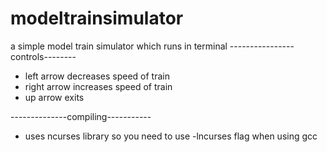 # modeltrainsimulator
a simple model train simulator which runs in terminal
----------------controls--------
- left arrow decreases speed of train
- right arrow increases speed of train
- up arrow exits

--------------compiling-----------
- uses ncurses library so you need to use -lncurses flag when using gcc

